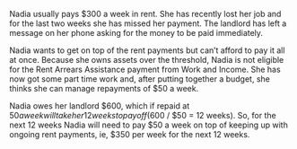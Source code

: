Nadia usually pays $300 a week in rent. She has recently lost her job and for the last two weeks she has missed her payment. The landlord has left a message on her phone asking for the money to be paid immediately.

Nadia wants to get on top of the rent payments but can’t afford to pay it all at once. Because she owns assets over the threshold, Nadia is not eligible for the Rent Arrears Assistance payment from Work and Income. She has now got some part time work and, after putting together a budget, she thinks she can manage repayments of $50 a week.

Nadia owes her landlord $600, which if repaid at $50 a week will take her 12 weeks to pay off ($600 / $50 = 12 weeks). So, for the next 12 weeks Nadia will need to pay $50 a week on top of keeping up with ongoing rent payments, ie, $350 per week for the next 12 weeks.
